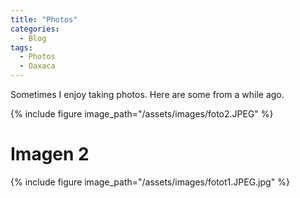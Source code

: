 ```yaml
---
title: "Photos"
categories:
  - Blog
tags:
  - Photos
  - Oaxaca 
---
```


Sometimes I enjoy taking photos. Here are some from a while ago.

{% include figure image_path="/assets/images/foto2.JPEG" %}

# Imagen 2

{% include figure image_path="/assets/images/fotot1.JPEG.jpg" %}
